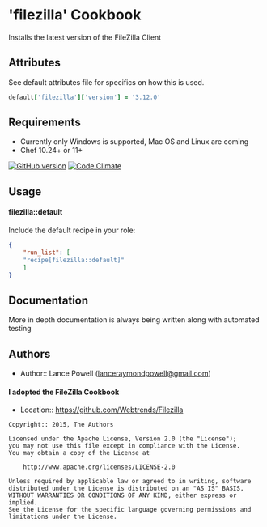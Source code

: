 'filezilla' Cookbook
====================
Installs the latest version of the FileZilla Client

Attributes
----------

See default attributes file for specifics on  how this is used.

```ruby
default['filezilla']['version'] = '3.12.0'
```

Requirements
------------
* Currently only Windows is supported, Mac OS and Linux are coming
* Chef 10.24+ or 11+

[![GitHub version](https://badge.fury.io/gh/lancepowell%2FFileZilla.svg)](http://badge.fury.io/gh/lancepowell%2FFileZilla)
[![Code Climate](https://codeclimate.com/github/lancepowell/FileZilla/badges/gpa.svg)](https://codeclimate.com/github/lancepowell/FileZilla)

Usage
-----

#### filezilla::default

Include the default recipe in your role:

```json
{
	"run_list": [
	"recipe[filezilla::default]"
	]
}
```

Documentation
-------------
More in depth documentation is always being written along with automated testing

Authors
-----------------
- Author:: Lance Powell (lanceraymondpowell@gmail.com)

#### I adopted the FileZilla Cookbook
- Location:: https://github.com/Webtrends/Filezilla

```text
Copyright:: 2015, The Authors

Licensed under the Apache License, Version 2.0 (the "License");
you may not use this file except in compliance with the License.
You may obtain a copy of the License at

    http://www.apache.org/licenses/LICENSE-2.0

Unless required by applicable law or agreed to in writing, software
distributed under the License is distributed on an "AS IS" BASIS,
WITHOUT WARRANTIES OR CONDITIONS OF ANY KIND, either express or implied.
See the License for the specific language governing permissions and
limitations under the License.